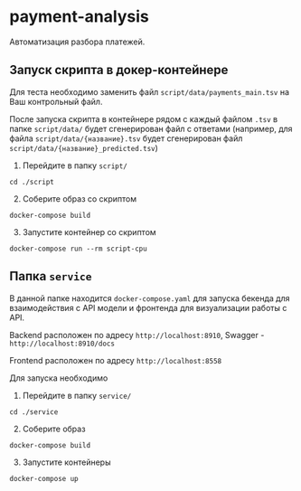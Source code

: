 # payment-analysis
Автоматизация разбора платежей.

## Запуск скрипта в докер-контейнере

Для теста необходимо заменить файл `script/data/payments_main.tsv` на Ваш контрольный файл.

После запуска скрипта в контейнере рядом с каждый файлом `.tsv` в папке `script/data/` будет сгенерирован файл с ответами (например, для файла `script/data/{название}.tsv` будет сгенерирован файл `script/data/{название}_predicted.tsv`)

1. Перейдите в папку `script/`

```
cd ./script
```

2. Соберите образ со скриптом

```
docker-compose build
```

3. Запустите контейнер со скриптом

```
docker-compose run --rm script-cpu
```


## Папка `service`

В данной папке находится `docker-compose.yaml` для запуска бекенда для взаимодействия с API модели и фронтенда для визуализации работы с API.

Backend расположен по адресу `http://localhost:8910`, Swagger - `http://localhost:8910/docs`

Frontend расположен по адресу `http://localhost:8558`

Для запуска необходимо

1. Перейдите в папку `service/`

```
cd ./service
```

2. Соберите образ

```
docker-compose build
```

3. Запустите контейнеры

```
docker-compose up
```
